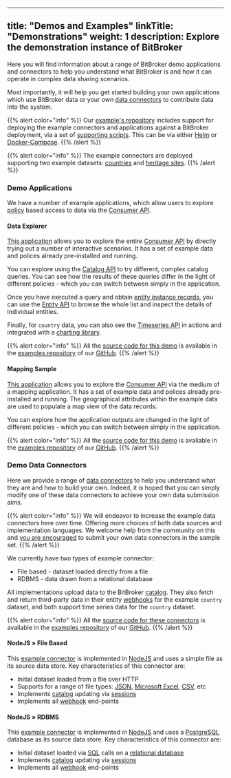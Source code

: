 
---
title: "Demos and Examples"
linkTitle: "Demonstrations"
weight: 1
description: Explore the demonstration instance of BitBroker
---

Here you will find information about a range of BitBroker demo applications and connectors to help you understand what BitBroker is and how it can operate in complex data sharing scenarios.

Most importantly, it will help you get started building your own applications which use BitBroker data or your own [data connectors](/docs/concepts/connectors/) to contribute data into the system.

{{% alert color="info" %}}
Our [example's repository](https://github.com/bit-broker/examples) includes support for deploying the example connectors and applications against a BitBroker deployment, via a set of [supporting scripts](https://github.com/bit-broker/examples/tree/main/development/scripts). This can be via either [Helm](https://helm.sh/) or [Docker-Compose](https://docs.docker.com/compose/).
{{% /alert %}}

{{% alert color="info" %}}
The example connectors are deployed supporting two example datasets: [countries](https://github.com/bit-broker/bit-broker/blob/main/tests/data/country.json) and [heritage sites](https://github.com/bit-broker/bit-broker/blob/main/tests/data/heritage-site.json).
{{% /alert %}}

### Demo Applications

We have a number of example applications, which allow users to explore [policy](/docs/concepts/policy/) based access to data via the [Consumer API](/docs/consumer/).

#### Data Explorer

[This application](https://demo.bit-broker.io/apps/explorer/) allows you to explore the entire [Consumer API](/docs/consumer/) by directly trying out a number of interactive scenarios. It has a set of example data and polices already pre-installed and running.

You can explore using the [Catalog API](/docs/consumer/catalog/) to try different, complex catalog queries. You can see how the results of these queries differ in the light of different policies - which you can switch between simply in the application.

Once you have executed a query and obtain [entity instance records](/docs/concepts/entity-types/#entity-instances), you can use the [Entity API](/docs/consumer/entity/) to browse the whole list and inspect the details of individual entities.

Finally, for `country` data, you can also see the [Timeseries API](/docs/consumer/timeseries/) in actions and integrated with a [charting library](https://www.chartjs.org/).

{{% alert color="info" %}}
All the [source code for this demo](https://github.com/bit-broker/examples/tree/main/apps/explorer) is available in the [examples repository](https://github.com/bit-broker/examples) of our [GitHub](https://github.com/bit-broker).
{{% /alert %}}

#### Mapping Sample

[This application](https://demo.bit-broker.io/apps/map/) allows you to explore the [Consumer API](/docs/consumer/) via the medium of a mapping application. It has a set of example data and polices already pre-installed and running. The geographical attributes within the example data are used to populate a map view of the data records.

You can explore how the application outputs are changed in the light of different policies - which you can switch between simply in the application.

{{% alert color="info" %}}
All the [source code for this demo](https://github.com/bit-broker/examples/tree/main/apps/map) is available in the [examples repository](https://github.com/bit-broker/examples) of our [GitHub](https://github.com/bit-broker).
{{% /alert %}}

### Demo Data Connectors

Here we provide a range of [data connectors](/docs/concepts/connectors/) to help you understand what they are and how to build your own. Indeed, it is hoped that you can simply modify one of these data connectors to achieve your own data submission aims.

{{% alert color="info" %}}
We will endeavor to increase the example data connectors here over time. Offering more choices of both data sources and implementation languages. We welcome help from the community on this and [you are encouraged](https://github.com/bit-broker/.github/blob/main/profile/README.md) to submit your own data connectors in the sample set.
{{% /alert %}}

We currently have two types of example connector:

* File based - dataset loaded directly from a file
* RDBMS - data drawn from a relational database

All implementations upload data to the BitBroker [catalog](/docs/concepts/catalog/). They also fetch and return third-party data in their entity [webhooks](/docs/contributor/webhooks/) for the example `country` dataset, and both support time series data for the `country` dataset.

{{% alert color="info" %}}
All the [source code for these connectors](https://github.com/bit-broker/examples/tree/main/connectors) is available in the [examples repository](https://github.com/bit-broker/examples) of our [GitHub](https://github.com/bit-broker).
{{% /alert %}}

#### NodeJS » File Based

This [example connector](https://github.com/bit-broker/examples/tree/main/connectors/nodejs/file) is implemented in [NodeJS](https://nodejs.org/en/) and uses a simple file as its source data store. Key characteristics of this connector are:

* Initial dataset loaded from a file over HTTP
* Supports for a range of file types: [JSON](https://www.json.org/json-en.html), [Microsoft Excel](https://www.microsoft.com/en-gb/microsoft-365/excel), [CSV](https://en.wikipedia.org/wiki/Comma-separated_values), etc
* Implements [catalog](/docs/concepts/catalog/) updating via [sessions](/docs/contributor/records/#sessions)
* Implements all [webhook](/docs/contributor/webhooks/) end-points

#### NodeJS » RDBMS

This [example connector](https://github.com/bit-broker/examples/tree/main/connectors/nodejs/rdbms) is implemented in [NodeJS](https://nodejs.org/en/) and uses a [PostgreSQL](https://www.postgresql.org/) database as its source data store. Key characteristics of this connector are:

* Initial dataset loaded via [SQL](https://en.wikipedia.org/wiki/SQL) calls on a [relational database](https://en.wikipedia.org/wiki/Relational_database#RDBMS)
* Implements [catalog](/docs/concepts/catalog/) updating via [sessions](/docs/contributor/records/#sessions)
* Implements all [webhook](/docs/contributor/webhooks/) end-points
